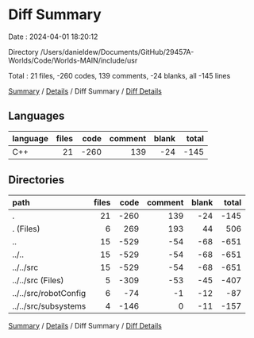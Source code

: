 # Diff Summary

Date : 2024-04-01 18:20:12

Directory /Users/danieldew/Documents/GitHub/29457A-Worlds/Code/Worlds-MAIN/include/usr

Total : 21 files,  -260 codes, 139 comments, -24 blanks, all -145 lines

[Summary](results.md) / [Details](details.md) / Diff Summary / [Diff Details](diff-details.md)

## Languages
| language | files | code | comment | blank | total |
| :--- | ---: | ---: | ---: | ---: | ---: |
| C++ | 21 | -260 | 139 | -24 | -145 |

## Directories
| path | files | code | comment | blank | total |
| :--- | ---: | ---: | ---: | ---: | ---: |
| . | 21 | -260 | 139 | -24 | -145 |
| . (Files) | 6 | 269 | 193 | 44 | 506 |
| .. | 15 | -529 | -54 | -68 | -651 |
| ../.. | 15 | -529 | -54 | -68 | -651 |
| ../../src | 15 | -529 | -54 | -68 | -651 |
| ../../src (Files) | 5 | -309 | -53 | -45 | -407 |
| ../../src/robotConfig | 6 | -74 | -1 | -12 | -87 |
| ../../src/subsystems | 4 | -146 | 0 | -11 | -157 |

[Summary](results.md) / [Details](details.md) / Diff Summary / [Diff Details](diff-details.md)